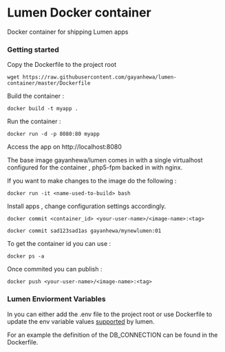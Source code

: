 # Lumen Docker container
Docker container for shipping Lumen apps

### Getting started

  Copy the Dockerfile to the project root

    wget https://raw.githubusercontent.com/gayanhewa/lumen-container/master/Dockerfile

  Build the container :

    docker build -t myapp .


  Run the container :

    docker run -d -p 8080:80 myapp


  Access the app on http://localhost:8080

  The base image gayanhewa/lumen comes in with a single virtualhost configured for the container , php5-fpm backed in with nginx.

  If you want to make changes to the image do the following :

    docker run -it <name-used-to-build> bash

  Install apps , change configuration settings accordingly.

    docker commit <container_id> <your-user-name>/<image-name>:<tag>

    docker commit sad123sad1as gayanhewa/mynewlumen:01 

  To get the container id you can use :

    docker ps -a


  Once commited you can publish :

    docker push <your-user-name>/<image-name>:<tag>


### Lumen Enviorment Variables 

  In you can either add the .env file to the project root or use Dockerfile to update the env variable values [supported](https://github.com/laravel/lumen/blob/master/.env.example) by lumen.
  
  For an example the definition of the DB_CONNECTION can be found in the Dockerfile.
